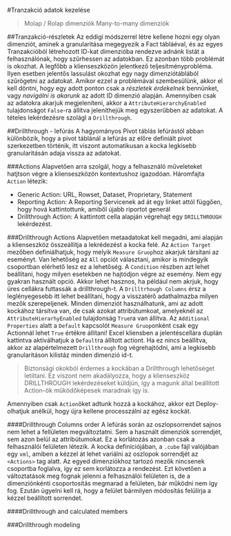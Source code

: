 #Tranzakció adatok kezelése

>Molap / Rolap dimenziók
>Many-to-many dimenziók


##Tranzakció-részletek
Az eddigi módszerrel létre kellene hozni egy olyan dimenziót, aminek a granularitása megegyezik a Fact tábláéval, és az egyes Tranzakcióból létrehozott ID-kat dimenzióba rendezve adnánk listát a felhasználónak, hogy szűrhessen az adatokban. 
Ez azonban több problémát is okozhat. A legfőbb a klienseszközön jelentkező teljesítményprobléma. Ilyen esetben jelentős lassulást okozhat egy nagy dimenziótáblából szűrögetni az adatokat. 
Amikor ezzel a problémával szembesülünk, akkor el kell döntni, hogy egy adott ponton csak a *részletek érdekelnek* bennünket, vagy *navigálni is akarunk* az adott ID dimenzió alapján. Amennyiben csak az adatokra akarjuk megjeleníteni, akkor a `AttributeHierarchyEnabled` tulajdonságot `False`-ra állítva jeleníthejük meg egyszerűbben az adatokat. A tételes lekérdezésre szolágl a `Drillthrough`.

##Drillthrough - lefúrás
A hagyományos Pivot táblás lefúrástól abban különbözik, hogy a pivot táblánál a lefúrás az előre definiált pivot szerkezetben történik, itt viszont automatikusan a kocka legkisebb granularitásán adaja vissza az adatokat. 

###Actions
Alapvetően arra szolgál, hogy a felhasználó műveleteket hatjtson végre a klienseszközön kontextushoz igazodóan. 
Háromfajta `Action` létezik: 
 * Generic Action: URL, Rowset, Dataset, Proprietary, Statement
 * Reporting Action: A Reporting Servicenek ad át egy linket attól függően, hogy hová kattintottunk, amiből újabb riportot generál
 * Drillthrough Action: A kattintott cella alapján végrehajt egy `DRILLTHROUGH` lekérdezést.

###Drillthrough Actions
Alapvetően metaadatokat kell megadni, ami alapján a klienseszköz összeállítja a lekrédezést a kocka felé. 
Az `Action Target` mezőben definiálhatjuk, hogy melyik `Measure Gruop`hoz akarjuk társítani az eseményt. Van lehetőség az `All` opciót választani, amikor is mindegyik csoportban elérhető lesz ez a lehetőség. 
A `Condition` részben azt lehet beállítani, hogy milyen esetekben ne hajtódjon végre az esemény. Nem egy gyakran használt opció. Akkor lehet hasznos, ha például nem akrjuk, hogy üres cellákra futtassák a drillthrough-t. 
A `Drilltrhough Columns` érsz a leglényegesebb itt lehet beállítani, hogy a visszatérő adathalmazba milyen mezők szerepeljenek. Minden dimenziót használhatunk, ami az adott kockához társítva van, de csak azokat attribútumkoat, amelyeknél az `AttributeHierarhyEnabled` tulajdonság `True`ra van állítva. 
Az `Additional Properties` alatt a `Default` kapcsolót `Measure Gruop`onként csak egy Actionnál lehet `True` értékre állítani! Excel kliensben a jelentéscellára duplán kattintva aktiválhatjuk a `Default`ra állított actiont. Ha ez nincs beállítva, akkor az alapértelmezett `Drillthrough` fog végrehajtódni, ami a legkisebb granularitáson kilistáz minden dimenzió id-t. 
>Biztonsági okokból érdemes a kockában a Drillthrough lehetőséget letiltani. Ez viszont nem akadályozza, hogy a klienseszköz DRILLTHROUGH lekérdezéseket küldjün, így a magunk által beállított Action-ök működőképesek maradnak így is. 

Amennyiben csak `Action`öket adtunk hozzá a kockához, akkor ezt Deploy-olhatjuk anélkül, hogy újra kellene processzálni az egész kockát. 

####Drillthrough Columns order
A lefúrás során az oszlopsorrendet sajnos nem lehet a fellületen megváltoztatni. Sem a használt dimenziók sorrendjét, sem azon belül az attribútumokat. Ez a korlátozás azonban csak a felhasználói felületen létezik. A kocka definíciójában, a `.cube` fájl valójában egy `xml`, amiben a kézzel át lehet variálni az oszlopok sorrendjét az `<Actions>` tag alatt. Az egyed dimenziókhoz tartozó mezők nincsenek csoportba foglalva, így ez sem korlátozza a rendezést. 
Ezt követően a változtatások meg fognak jelenni a felhasználói felületen is, de a dimenziónkénti csoportosítás megmarad a felületen, bár működni nem így fog. Ezután ügyelni kell rá, hogy a felület bármilyen módosítás felülírja a kézzel beállított sorrendet. 

####Drillthrough and calculated members

###Drillthrough modeling

